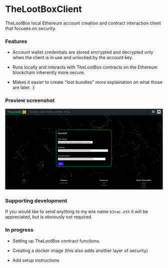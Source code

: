 # TheLootBoxClient
TheLootBox local Ethereum account creation and contract interaction client that focuses on security.

### Features

- Account wallet credentials are stored encrypted and decrypted only when the client is in use and unlocked by the account key.

- Runs locally and interacts with TheLootBox contracts on the Ethereum blockchain inherently more secure.

- Makes it easier to create "loot bundles" more explaination on what those are later. :)

### Preview screenshot

![TheLootBoxClient](./static/images/TheLootBoxClient.png)

### Supporting development

If you would like to send anything to my ens name `b3nac.eth` it will be appreciated, but is obviously not required.

### In progress

- Setting up TheLootBox contract functions.

- Creating a docker image (this also adds another layer of security)

- Add setup instructions
